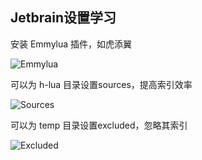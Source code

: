 ## Jetbrain设置学习

安装 Emmylua 插件，如虎添翼

![Emmylua](https://github.com/hunzsig-warcraft3/h-lua/raw/gh-pages/img/emmylua.png)

可以为 h-lua 目录设置sources，提高索引效率

![Sources](https://github.com/hunzsig-warcraft3/h-lua/raw/gh-pages/img/jetbrain1.png)

可以为 temp 目录设置excluded，忽略其索引

![Excluded](https://github.com/hunzsig-warcraft3/h-lua/raw/gh-pages/img/jetbrain2.png)
